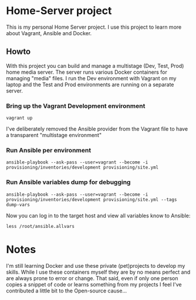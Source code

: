 # Home-Server project

This is my personal Home Server project. I use this project to learn more about Vagrant, Ansible and Docker.

## Howto
With this project you can build and manage a multistage (Dev, Test, Prod) home media server. The server runs various Docker containers for managing "media" files. I run the Dev environment with Vagrant on my laptop and the Test and Prod environments are running on a separate server.

### Bring up the Vagrant Development environment
```
vagrant up
```
I've deliberately removed the Ansible provider from the Vagrant file to have a transparent "multistage environment"
### Run Ansible per environment
```
ansible-playbook --ask-pass --user=vagrant --become -i provisioning/inventories/development provisioning/site.yml
```
### Run Ansible variables dump for debugging
```
ansible-playbook --ask-pass --user=vagrant --become -i provisioning/inventories/development provisioning/site.yml --tags dump-vars
```
Now you can log in to the target host and view all variables know to Ansible:
```
less /root/ansible.allvars
```


# Notes
I'm still learning Docker and use these private (pet)projects to develop my skills.
While I use these containers myself they are by no means perfect and are always prone to error or change.
That said, even if only one person copies a snippet of code or learns something from my projects I feel I've contributed a little bit to the Open-source cause...
